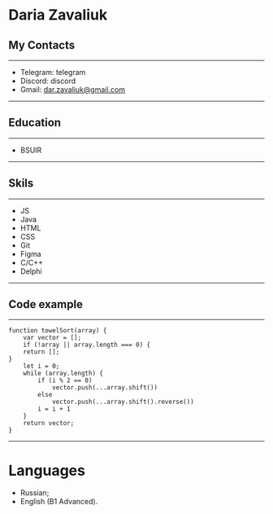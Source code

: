 # Daria Zavaliuk
  
  
## My Contacts
---------------------
+ Telegram: telegram
+ Discord: discord
+ Gmail: dar.zavaliuk@gmail.com
-----------------------------
## Education 
------------------------
+ BSUIR
-----------------------
## Skils
-----------------------
+ JS
+ Java
+ HTML
+ CSS
+ Git
+ Figma
+ C/C++
+ Delphi
--------------------
## Code example
-------------------------------
    function towelSort(array) {
        var vector = [];
        if (!array || array.length === 0) {
        return [];
    }
        let i = 0;
        while (array.length) {
            if (i % 2 == 0)
                vector.push(...array.shift())
            else
                vector.push(...array.shift().reverse())
            i = i + 1
        }
        return vector;
    }
----------------
# Languages
* Russian;
* English (B1 Advanced).